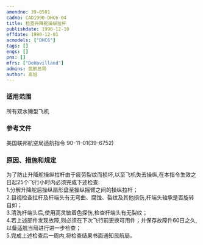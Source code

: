 ```yaml
---
amendno: 39-0501  
cadno: CAD1990-DHC6-04  
title: 检查升降舵操纵拉杆  
publishdate: 1990-12-10  
effdate: 1990-12-01  
acmodels: ["DHC6"]  
tags: []  
engs: []  
pns: []  
mfrs: ["DeHavilland"]  
admins: 民航总局  
author: 高旭  
---
```

  
### 适用范围  
所有双水獭型飞机  
  
<!--more-->  
### 参考文件  
  美国联邦航空局适航指令 90-11-01(39-6752)  
  
### 原因、措施和规定  

  为了防止升降舵操纵拉杆由于疲劳裂纹而损坏,以至飞机失去操纵,在本指令生效之日起25个飞行小时内必须完成下述检查:  
  1.分解升降舵后操纵扇形盘至操纵摇臂之间的操纵拉杆；  
  2.目视检查拉杆及杆端头有无弯曲、腐蚀、裂纹及其他损伤,杆端头轴承是否旋转自如；  
  3.清洗杆端头后,使用高灵敏着色探伤,检查杆端头有无裂纹；  
  4.若上述部件发现故障,则必须在下次飞行前更换可用件；并保存故障件60日之久,以备适航当局进行进一步检查；  
  5.完成上述检查后一周内,将检查结果书面通知民航局。  
